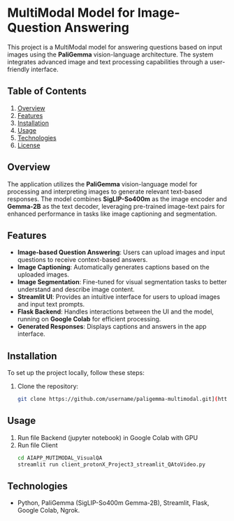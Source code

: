 # MultiModal Model for Image-Question Answering

This project is a MultiModal model for answering questions based on input images using the **PaliGemma** vision-language architecture. The system integrates advanced image and text processing capabilities through a user-friendly interface.

## Table of Contents
1. [Overview](#overview)
2. [Features](#features)
3. [Installation](#installation)
4. [Usage](#usage)
5. [Technologies](#technologies)
6. [License](#license)

## Overview
The application utilizes the **PaliGemma** vision-language model for processing and interpreting images to generate relevant text-based responses. The model combines **SigLIP-So400m** as the image encoder and **Gemma-2B** as the text decoder, leveraging pre-trained image-text pairs for enhanced performance in tasks like image captioning and segmentation.

## Features
- **Image-based Question Answering**: Users can upload images and input questions to receive context-based answers.
- **Image Captioning**: Automatically generates captions based on the uploaded images.
- **Image Segmentation**: Fine-tuned for visual segmentation tasks to better understand and describe image content.
- **Streamlit UI**: Provides an intuitive interface for users to upload images and input text prompts.
- **Flask Backend**: Handles interactions between the UI and the model, running on **Google Colab** for efficient processing.
- **Generated Responses**: Displays captions and answers in the app interface.

## Installation

To set up the project locally, follow these steps:
1. Clone the repository:
   ```bash
   git clone https://github.com/username/paligemma-multimodal.git](https://github.com/NickyMinhNhat/AIAPP_MUTIMODAL_VisualQA.git

## Usage

1. Run file Backend (jupyter notebook) in Google Colab with GPU
2. Run file Client
   ```bash
   cd AIAPP_MUTIMODAL_VisualQA
   streamlit run client_protonX_Project3_streamlit_QAtoVideo.py


## Technologies
- Python, PaliGemma (SigLIP-So400m Gemma-2B), Streamlit, Flask, Google Colab, Ngrok.
   
